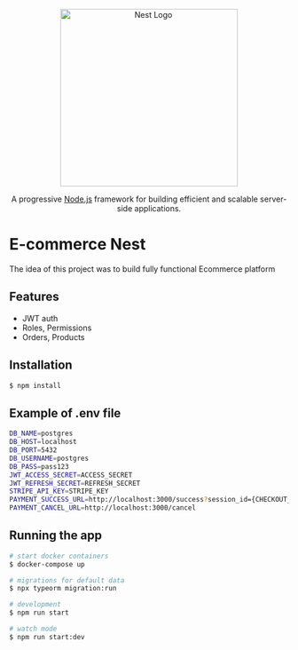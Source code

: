 <p align="center">
  <a href="http://nestjs.com/" target="blank"><img src="https://nestjs.com/img/logo_text.svg" width="320" alt="Nest Logo" /></a>
</p>

[circleci-image]: https://img.shields.io/circleci/build/github/nestjs/nest/master?token=abc123def456
[circleci-url]: https://circleci.com/gh/nestjs/nest

  <p align="center">A progressive <a href="http://nodejs.org" target="_blank">Node.js</a> framework for building efficient and scalable server-side applications.</p>

# E-commerce Nest

The idea of this project was to build fully functional Ecommerce platform

## Features

- JWT auth
- Roles, Permissions
- Orders, Products

## Installation

```bash
$ npm install
```

## Example of .env file
```bash
DB_NAME=postgres
DB_HOST=localhost
DB_PORT=5432
DB_USERNAME=postgres
DB_PASS=pass123
JWT_ACCESS_SECRET=ACCESS_SECRET
JWT_REFRESH_SECRET=REFRESH_SECRET
STRIPE_API_KEY=STRIPE_KEY
PAYMENT_SUCCESS_URL=http://localhost:3000/success?session_id={CHECKOUT_SESSION_ID}
PAYMENT_CANCEL_URL=http://localhost:3000/cancel
```

## Running the app

```bash
# start docker containers
$ docker-compose up

# migrations for default data
$ npx typeorm migration:run

# development
$ npm run start

# watch mode
$ npm run start:dev
```

